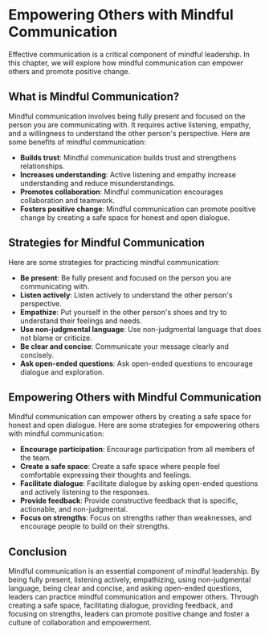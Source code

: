 Empowering Others with Mindful Communication
=======================================================

Effective communication is a critical component of mindful leadership. In this chapter, we will explore how mindful communication can empower others and promote positive change.

What is Mindful Communication?
------------------------------

Mindful communication involves being fully present and focused on the person you are communicating with. It requires active listening, empathy, and a willingness to understand the other person's perspective. Here are some benefits of mindful communication:

* **Builds trust**: Mindful communication builds trust and strengthens relationships.
* **Increases understanding**: Active listening and empathy increase understanding and reduce misunderstandings.
* **Promotes collaboration**: Mindful communication encourages collaboration and teamwork.
* **Fosters positive change**: Mindful communication can promote positive change by creating a safe space for honest and open dialogue.

Strategies for Mindful Communication
------------------------------------

Here are some strategies for practicing mindful communication:

* **Be present**: Be fully present and focused on the person you are communicating with.
* **Listen actively**: Listen actively to understand the other person's perspective.
* **Empathize**: Put yourself in the other person's shoes and try to understand their feelings and needs.
* **Use non-judgmental language**: Use non-judgmental language that does not blame or criticize.
* **Be clear and concise**: Communicate your message clearly and concisely.
* **Ask open-ended questions**: Ask open-ended questions to encourage dialogue and exploration.

Empowering Others with Mindful Communication
--------------------------------------------

Mindful communication can empower others by creating a safe space for honest and open dialogue. Here are some strategies for empowering others with mindful communication:

* **Encourage participation**: Encourage participation from all members of the team.
* **Create a safe space**: Create a safe space where people feel comfortable expressing their thoughts and feelings.
* **Facilitate dialogue**: Facilitate dialogue by asking open-ended questions and actively listening to the responses.
* **Provide feedback**: Provide constructive feedback that is specific, actionable, and non-judgmental.
* **Focus on strengths**: Focus on strengths rather than weaknesses, and encourage people to build on their strengths.

Conclusion
----------

Mindful communication is an essential component of mindful leadership. By being fully present, listening actively, empathizing, using non-judgmental language, being clear and concise, and asking open-ended questions, leaders can practice mindful communication and empower others. Through creating a safe space, facilitating dialogue, providing feedback, and focusing on strengths, leaders can promote positive change and foster a culture of collaboration and empowerment.
